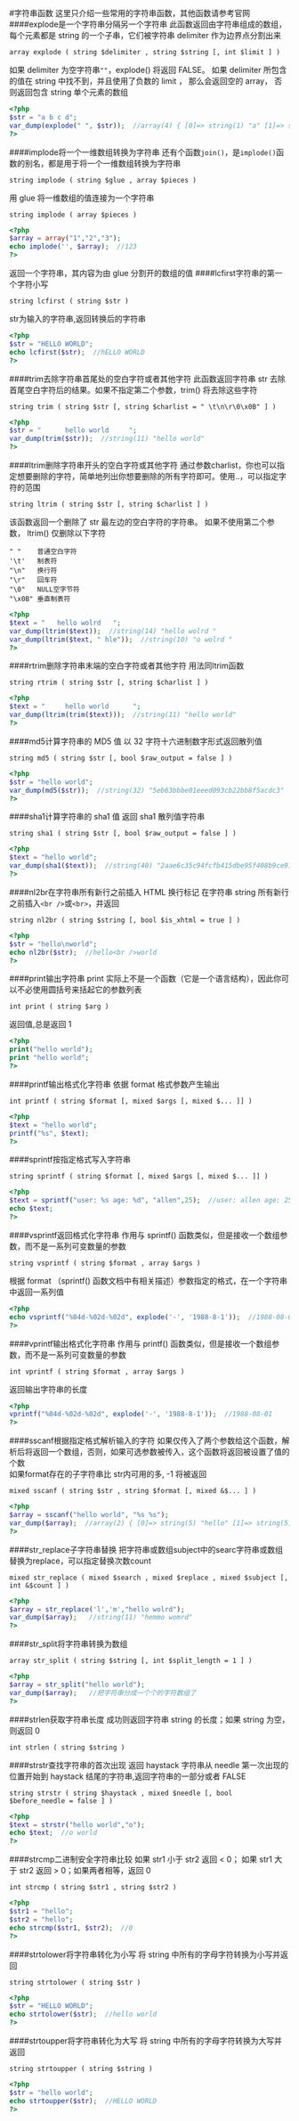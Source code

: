 #字符串函数
这里只介绍一些常用的字符串函数，其他函数请参考官网
####explode是一个字符串分隔另一个字符串
此函数返回由字符串组成的数组，每个元素都是 string 的一个子串，它们被字符串 delimiter 作为边界点分割出来
```text
array explode ( string $delimiter , string $string [, int $limit ] )
```
如果 delimiter 为空字符串`""`，explode() 将返回 FALSE。 如果 delimiter 所包含的值在 string 中找不到，并且使用了负数的 limit ， 那么会返回空的 array， 否则返回包含 string 单个元素的数组
```php
<?php
$str = "a b c d";
var_dump(explode(" ", $str));  //array(4) { [0]=> string(1) "a" [1]=> string(1) "b" [2]=> string(1) "c" [3]=> string(1) "d" } 
?>
```
####implode将一个一维数组转换为字符串
还有个函数`join()`，是`implode()`函数的别名，都是用于将一个一维数组转换为字符串
```text
string implode ( string $glue , array $pieces )
```
用 glue 将一维数组的值连接为一个字符串           

```text
string implode ( array $pieces )
```
```php
<?php
$array = array("1","2","3");
echo implode('', $array);  //123
?>
```
返回一个字符串，其内容为由 glue 分割开的数组的值
####lcfirst字符串的第一个字符小写
```text
string lcfirst ( string $str )
```
str为输入的字符串,返回转换后的字符串
```php
<?php
$str = "HELLO WORLD";
echo lcfirst($str);  //hELLO WORLD
?>
```
####trim去除字符串首尾处的空白字符或者其他字符
此函数返回字符串 str 去除首尾空白字符后的结果。如果不指定第二个参数，trim() 将去除这些字符
```text
string trim ( string $str [, string $charlist = " \t\n\r\0\x0B" ] )
```
```php
<?php
$str = "      hello world     ";
var_dump(trim($str));  //string(11) "hello world" 
?>
```
####ltrim删除字符串开头的空白字符或其他字符
通过参数charlist，你也可以指定想要删除的字符，简单地列出你想要删除的所有字符即可。使用..，可以指定字符的范围
```text
string ltrim ( string $str [, string $charlist ] )
```
该函数返回一个删除了 str 最左边的空白字符的字符串。 如果不使用第二个参数， ltrim() 仅删除以下字符
```text
" "    普通空白字符
'\t'   制表符
"\n"   换行符
"\r"   回车符
"\0"   NULL空字节符
"\x0B" 垂直制表符
```
```php
<?php
$text = "   hello wolrd   ";
var_dump(ltrim($text));  //string(14) "hello wolrd "
var_dump(ltrim($text, " hle"));  //string(10) "o wolrd " 
?>
```
####rtrim删除字符串末端的空白字符或者其他字符
用法同ltrim函数
```text
string rtrim ( string $str [, string $charlist ] )
```
```php
<?php
$text = "     hello world      ";
var_dump(ltrim(trim($text)));  //string(11) "hello world" 
?>
```
####md5计算字符串的 MD5 值
以 32 字符十六进制数字形式返回散列值
```text
string md5 ( string $str [, bool $raw_output = false ] )
```
```php
<?php
$str = "hello world";
var_dump(md5($str));  //string(32) "5eb63bbbe01eeed093cb22bb8f5acdc3" 
?>
```
####sha1计算字符串的 sha1 值
返回 sha1 散列值字符串
```text
string sha1 ( string $str [, bool $raw_output = false ] )
```
```php
<?php
$text = "hello world";
var_dump(sha1($text));  //string(40) "2aae6c35c94fcfb415dbe95f408b9ce91ee846ed" 
?>
```
####nl2br在字符串所有新行之前插入 HTML 换行标记
在字符串 string 所有新行之前插入`<br />`或`<br>`，并返回
```text
string nl2br ( string $string [, bool $is_xhtml = true ] )
```
```php
<?php
$str = "hello\nworld";
echo nl2br($str);  //hello<br />world
?>
```
####print输出字符串
print 实际上不是一个函数（它是一个语言结构），因此你可以不必使用圆括号来括起它的参数列表
```text
int print ( string $arg )
```
返回值,总是返回 1
```php
<?php
print("hello world");
print "hello world";
?>
```
####printf输出格式化字符串
依据 format 格式参数产生输出
```text
int printf ( string $format [, mixed $args [, mixed $... ]] )
```
```php
<?php
$text = "hello world";
printf("%s", $text);
?>
```
####sprintf按指定格式写入字符串
```text
string sprintf ( string $format [, mixed $args [, mixed $... ]] )
```
```php
<?php
$text = sprintf("user: %s age: %d", "allen",25);  //user: allen age: 25
echo $text;
?>
```
####vsprintf返回格式化字符串
作用与 sprintf() 函数类似，但是接收一个数组参数，而不是一系列可变数量的参数
```text
string vsprintf ( string $format , array $args )
```
根据 format （sprintf() 函数文档中有相关描述）参数指定的格式，在一个字符串中返回一系列值
```php
<?php
echo vsprintf("%04d-%02d-%02d", explode('-', '1988-8-1'));  //1988-08-01
?>
```
####vprintf输出格式化字符串
作用与 printf() 函数类似，但是接收一个数组参数，而不是一系列可变数量的参数 
```text
int vprintf ( string $format , array $args )
```
返回输出字符串的长度
```php
<?php
vprintf("%04d-%02d-%02d", explode('-', '1988-8-1'));  //1988-08-01
?>
```
####sscanf根据指定格式解析输入的字符
如果仅传入了两个参数给这个函数，解析后将返回一个数组，否则，如果可选参数被传入，这个函数将返回被设置了值的个数             
如果format存在的子字符串比 str内可用的多, -1 将被返回
```text
mixed sscanf ( string $str , string $format [, mixed &$... ] )
```
```php
<?php
$array = sscanf("hello world", "%s %s");
var_dump($array);  //array(2) { [0]=> string(5) "hello" [1]=> string(5) "world" }
?>
```
####str_replace子字符串替换
把字符串或数组subject中的searc字符串或数组替换为replace，可以指定替换次数count
```text
mixed str_replace ( mixed $search , mixed $replace , mixed $subject [, int &$count ] )
```
```php
<?php
$array = str_replace('l','m',"hello wolrd");
var_dump($array);   //string(11) "hemmo womrd" 
?>
```
####str_split将字符串转换为数组
```text
array str_split ( string $string [, int $split_length = 1 ] )
```
```php
<?php
$array = str_split("hello world");
var_dump($array);   //把字符串分成一个个的字符数组了
?>
```
####strlen获取字符串长度
成功则返回字符串 string 的长度；如果 string 为空，则返回 0
```text
int strlen ( string $string )
```
####strstr查找字符串的首次出现
返回 haystack 字符串从 needle 第一次出现的位置开始到 haystack 结尾的字符串,返回字符串的一部分或者 FALSE
```text
string strstr ( string $haystack , mixed $needle [, bool $before_needle = false ] )
```
```php
<?php
$text = strstr("hello world","o");
echo $text;  //o world
?>
```
####strcmp二进制安全字符串比较
如果 str1 小于 str2 返回 < 0； 如果 str1 大于 str2 返回 > 0；如果两者相等，返回 0
```text
int strcmp ( string $str1 , string $str2 )
```
```php
<?php
$str1 = "hello";
$str2 = "hello";
echo strcmp($str1, $str2);  //0
?>
```
####strtolower将字符串转化为小写
将 string 中所有的字母字符转换为小写并返回
```text
string strtolower ( string $str )
```
```php
<?php
$str = "HELLO WORLD";
echo strtolower($str);  //hello world
?>
```
####strtoupper将字符串转化为大写
将 string 中所有的字母字符转换为大写并返回
```text
string strtoupper ( string $string )
```
```php
<?php
$str = "hello world";
echo strtoupper($str);  //HELLO WORLD
?>
```
